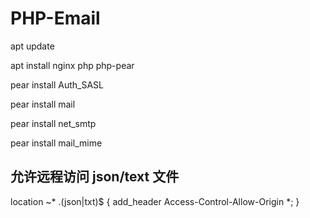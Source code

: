 # PHP-Email

apt update

apt install nginx php php-pear

pear install Auth_SASL 

pear install mail

pear install net_smtp

pear install mail_mime

## 允许远程访问 json/text 文件

location ~* \.(json|txt)$ {
	add_header Access-Control-Allow-Origin *;
}

